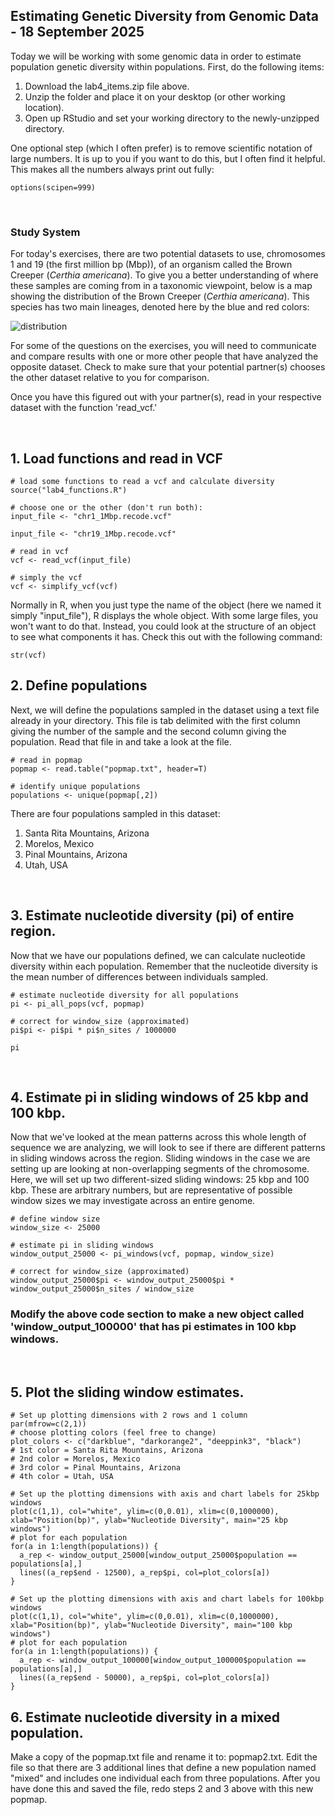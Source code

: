 ## Estimating Genetic Diversity from Genomic Data - 18 September 2025

Today we will be working with some genomic data in order to estimate population genetic diversity within populations.
First, do the following items:
1. Download the lab4_items.zip file above.
2. Unzip the folder and place it on your desktop (or other working location).
3. Open up RStudio and set your working directory to the newly-unzipped directory.

One optional step (which I often prefer) is to remove scientific notation of large numbers. It is up to you if you want to do 
this, but I often find it helpful. This makes all the numbers always print out fully:

    options(scipen=999)

&nbsp;

### Study System

For today's exercises, there are two potential datasets to use, chromosomes 1 and 19 (the first million bp (Mbp)), of an organism
called the Brown Creeper (_Certhia americana_). To give you a better understanding of where these samples are coming from 
in a taxonomic viewpoint, below is a map showing the distribution of the Brown Creeper (_Certhia americana_). This species has two 
main lineages, denoted here by the blue and red colors:

![distribution](https://github.com/jdmanthey/MolEcol2019/blob/master/05_genetic_differentiation/distribution.png)

For some of the questions on the exercises, you will need to communicate and compare results with one or more other people that have 
analyzed the opposite dataset. Check to make sure that your potential partner(s) chooses the other dataset relative to you for comparison.

Once you have this figured out with your partner(s), read in your respective dataset with the function 'read_vcf.' 

&nbsp;

## 1. Load functions and read in VCF

    # load some functions to read a vcf and calculate diversity
    source("lab4_functions.R")
    
    # choose one or the other (don't run both):
    input_file <- "chr1_1Mbp.recode.vcf"
    
    input_file <- "chr19_1Mbp.recode.vcf"

    # read in vcf
    vcf <- read_vcf(input_file)  
    
    # simply the vcf
    vcf <- simplify_vcf(vcf)

Normally in R, when you just type the name of the object (here we named it simply "input_file"), R displays the whole object. With some large
files, you won't want to do that. Instead, you could look at the structure of an object to see what components it has. Check this out
with the following command:

    str(vcf)

## 2. Define populations 

Next, we will define the populations sampled in the dataset using a text file already in your directory. This file is tab delimited with
the first column giving the number of the sample and the second column giving the population. Read that file in and take a look at the file.

    # read in popmap
    popmap <- read.table("popmap.txt", header=T)

    # identify unique populations
    populations <- unique(popmap[,2])

There are four populations sampled in this dataset:
1. Santa Rita Mountains, Arizona
2. Morelos, Mexico
3. Pinal Mountains, Arizona
4. Utah, USA

&nbsp;

## 3. Estimate nucleotide diversity (pi) of entire region. 

Now that we have our populations defined, we can calculate nucleotide diversity within each population. Remember that the nucleotide 
diversity is the mean number of differences between individuals sampled. 

    # estimate nucleotide diversity for all populations
    pi <- pi_all_pops(vcf, popmap)
    
    # correct for window_size (approximated)
    pi$pi <- pi$pi * pi$n_sites / 1000000

    pi

&nbsp;

## 4. Estimate pi in sliding windows of 25 kbp and 100 kbp.

Now that we've looked at the mean patterns across this whole length of sequence we are analyzing, we will look to see if there
are different patterns in sliding windows across the region. Sliding windows in the case we are setting up are looking at
non-overlapping segments of the chromosome. Here, we will set up two different-sized sliding windows: 25 kbp and 100 kbp. 
These are arbitrary numbers, but are representative of possible window sizes we may investigate across an entire genome. 

    # define window size
    window_size <- 25000

    # estimate pi in sliding windows
    window_output_25000 <- pi_windows(vcf, popmap, window_size)

    # correct for window_size (approximated)
    window_output_25000$pi <- window_output_25000$pi * window_output_25000$n_sites / window_size

### Modify the above code section to make a new object called 'window_output_100000' that has pi estimates in 100 kbp windows.

&nbsp;

## 5. Plot the sliding window estimates.

    # Set up plotting dimensions with 2 rows and 1 column
    par(mfrow=c(2,1))
    # choose plotting colors (feel free to change)
    plot_colors <- c("darkblue", "darkorange2", "deeppink3", "black")
    # 1st color = Santa Rita Mountains, Arizona
    # 2nd color = Morelos, Mexico
    # 3rd color = Pinal Mountains, Arizona
    # 4th color = Utah, USA

    # Set up the plotting dimensions with axis and chart labels for 25kbp windows
    plot(c(1,1), col="white", ylim=c(0,0.01), xlim=c(0,1000000), xlab="Position(bp)", ylab="Nucleotide Diversity", main="25 kbp windows")
    # plot for each population
    for(a in 1:length(populations)) {
      a_rep <- window_output_25000[window_output_25000$population == populations[a],]
      lines((a_rep$end - 12500), a_rep$pi, col=plot_colors[a])
    }

    # Set up the plotting dimensions with axis and chart labels for 100kbp windows
    plot(c(1,1), col="white", ylim=c(0,0.01), xlim=c(0,1000000), xlab="Position(bp)", ylab="Nucleotide Diversity", main="100 kbp windows")
    # plot for each population
    for(a in 1:length(populations)) {
      a_rep <- window_output_100000[window_output_100000$population == populations[a],]
      lines((a_rep$end - 50000), a_rep$pi, col=plot_colors[a])
    }

## 6. Estimate nucleotide diversity in a mixed population.

Make a copy of the popmap.txt file and rename it to: popmap2.txt. Edit the file so that there are 3 additional lines that define a new
population named "mixed" and includes one individual each from three populations. After you have done this and saved the file, redo steps 
2 and 3 above with this new popmap. 



